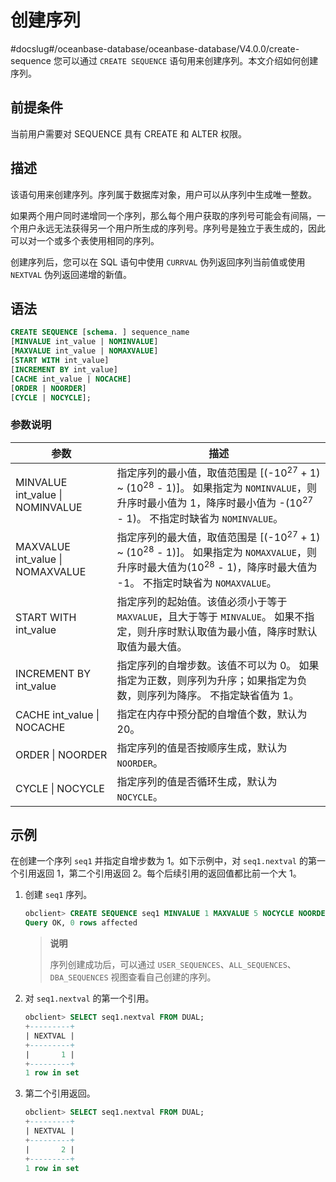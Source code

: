 # 创建序列
#docslug#/oceanbase-database/oceanbase-database/V4.0.0/create-sequence
您可以通过 `CREATE SEQUENCE` 语句用来创建序列。本文介绍如何创建序列。

## 前提条件

当前用户需要对 SEQUENCE 具有 CREATE 和 ALTER 权限。

## 描述

该语句用来创建序列。序列属于数据库对象，用户可以从序列中生成唯一整数。

如果两个用户同时递增同一个序列，那么每个用户获取的序列号可能会有间隔，一个用户永远无法获得另一个用户所生成的序列号。序列号是独立于表生成的，因此可以对一个或多个表使用相同的序列。

创建序列后，您可以在 SQL 语句中使用 `CURRVAL` 伪列返回序列当前值或使用 `NEXTVAL` 伪列返回递增的新值。

## 语法

```sql
CREATE SEQUENCE [schema. ] sequence_name
[MINVALUE int_value | NOMINVALUE]
[MAXVALUE int_value | NOMAXVALUE]
[START WITH int_value]
[INCREMENT BY int_value]
[CACHE int_value | NOCACHE]
[ORDER | NOORDER]
[CYCLE | NOCYCLE];
```

### 参数说明

|                参数                |                                                                          描述                                                                           |
|----------------------------------|-------------------------------------------------------------------------------------------------------------------------------------------------------|
| MINVALUE int_value \| NOMINVALUE | 指定序列的最小值，取值范围是 \[(-10<sup>27</sup> + 1) \~ (10<sup>28</sup> - 1)\]。 如果指定为 `NOMINVALUE`，则升序时最小值为 1，降序时最小值为 -(10<sup>27</sup> - 1)。 不指定时缺省为 `NOMINVALUE`。 |
| MAXVALUE int_value \| NOMAXVALUE | 指定序列的最大值，取值范围是 \[(-10<sup>27</sup> + 1) \~ (10<sup>28</sup> - 1)\]。 如果指定为 `NOMAXVALUE`，则升序时最大值为(10<sup>28</sup> - 1)，降序时最大值为 -1。 不指定时缺省为 `NOMAXVALUE`。 |
| START WITH int_value             | 指定序列的起始值。该值必须小于等于 `MAXVALUE`，且大于等于 `MINVALUE`。 如果不指定，则升序时默认取值为最小值，降序时默认取值为最大值。                                                        |
| INCREMENT BY int_value           | 指定序列的自增步数。该值不可以为 0。 如果指定为正数，则序列为升序；如果指定为负数，则序列为降序。 不指定缺省值为 1。                                                         |
| CACHE int_value \| NOCACHE       | 指定在内存中预分配的自增值个数，默认为 20。                                                                                                                               |
| ORDER \| NOORDER                 | 指定序列的值是否按顺序生成，默认为 `NOORDER`。                                                                                                                          |
| CYCLE \| NOCYCLE                 | 指定序列的值是否循环生成，默认为 `NOCYCLE`。                                                                                                                           |

## 示例

在创建一个序列 `seq1` 并指定自增步数为 1。如下示例中，对 `seq1.nextval` 的第一个引用返回 1，第二个引用返回 2。每个后续引用的返回值都比前一个大 1。

1. 创建 `seq1` 序列。

   ```sql
   obclient> CREATE SEQUENCE seq1 MINVALUE 1 MAXVALUE 5 NOCYCLE NOORDER NOCACHE;
   Query OK, 0 rows affected
   ```

   > **说明**
   >
   > 序列创建成功后，可以通过 `USER_SEQUENCES`、`ALL_SEQUENCES`、`DBA_SEQUENCES` 视图查看自己创建的序列。

2. 对 `seq1.nextval` 的第一个引用。

   ```sql
   obclient> SELECT seq1.nextval FROM DUAL;
   +---------+
   | NEXTVAL |
   +---------+
   |       1 |
   +---------+
   1 row in set
   ```

3. 第二个引用返回。

   ```sql
   obclient> SELECT seq1.nextval FROM DUAL;
   +---------+
   | NEXTVAL |
   +---------+
   |       2 |
   +---------+
   1 row in set
   ```

